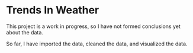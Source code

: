 # Trends In Weather
This project is a work in progress, so I have not formed conclusions yet about the data. 

So far, I have imported the data, cleaned the data, and visualized the data. 
